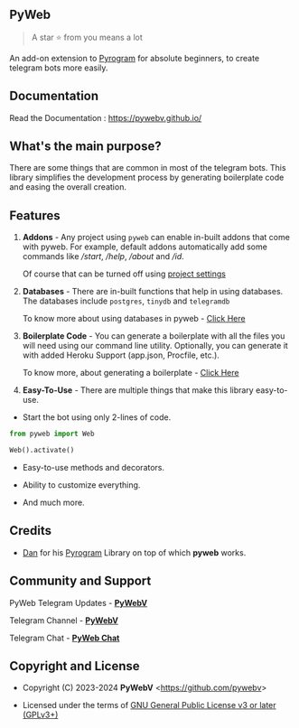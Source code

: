 
## PyWeb

> A star ⭐ from you means a lot

An add-on extension to [Pyrogram](https://pypi.org/project/Pyrogram) for absolute beginners, to create telegram bots more easily.


## Documentation

Read the Documentation : https://pywebv.github.io/

## What's the main purpose?

There are some things that are common in most of the telegram bots. This library simplifies the development process by generating boilerplate code and easing the overall creation.

## Features

1. **Addons** - Any project using `pyweb` can enable in-built addons that come with pyweb. For example, default addons automatically add some commands like */start*, */help*, */about* and */id*.

   Of course that can be turned off using [project settings](https://pyweb.github.io)

2. **Databases** - There are in-built functions that help in using databases. The databases include `postgres`, `tinydb` and `telegramdb`
 
    To know more about using databases in pyweb - [Click Here](https://pyweb.github.io)

3. **Boilerplate Code** - You can generate a boilerplate with all the files you will need using our command line utility. Optionally, you can generate it with added Heroku Support (app.json, Procfile, etc.).

   To know more, about generating a boilerplate - [Click Here](https://pyweb.github.io)

4. **Easy-To-Use** - There are multiple things that make this library easy-to-use.
   
- Start the bot using only 2-lines of code.

```python
from pyweb import Web

Web().activate()
```

- Easy-to-use methods and decorators.

- Ability to customize everything.

- And much more.

## Credits

- [Dan](https://github.com/delivrance) for his [Pyrogram](https://github.com/pyrogram/pyrogram) Library on top of which **pyweb** works.

## Community and Support

PyWeb Telegram Updates - **[PyWebV](https://t.me/pywebv)**

Telegram Channel - **[PyWebV](https://t.me/pywebv)**

Telegram Chat - **[PyWeb Chat](https://t.me/pyweb_chat)**

## Copyright and License

- Copyright (C) 2023-2024 **PyWebV** <<https://github.com/pywebv>>

- Licensed under the terms of [GNU General Public License v3 or later (GPLv3+)](https://github.com/pywebv/pyweb/blob/master/LICENSE)
